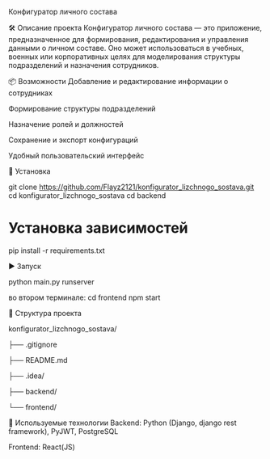 Конфигуратор личного состава

🛠️ Описание проекта Конфигуратор личного состава — это приложение, предназначенное для формирования, 
редактирования и управления данными о личном составе. Оно может использоваться в учебных,
военных или корпоративных целях для моделирования структуры подразделений и назначения сотрудников.

📦 Возможности
Добавление и редактирование информации о сотрудниках

Формирование структуры подразделений

Назначение ролей и должностей

Сохранение и экспорт конфигураций

Удобный пользовательский интерфейс

🚀 Установка

git clone https://github.com/Flayz2121/konfigurator_lizchnogo_sostava.git
cd konfigurator_lizchnogo_sostava
cd backend

# Установка зависимостей 

pip install -r requirements.txt

▶️ Запуск

python main.py runserver

во втором терминале:
cd frontend
npm start

📁 Структура проекта

konfigurator_lizchnogo_sostava/

├── .gitignore

├── README.md

├── .idea/

├── backend/

└── frontend/


🧰 Используемые технологии
Backend: Python (Django, django rest framework), PyJWT, PostgreSQL

Frontend: React(JS)
